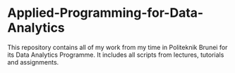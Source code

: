 # Applied-Programming-for-Data-Analytics

This repository contains all of my work from my time in Politeknik Brunei for its Data Analytics Programme. 
It includes all scripts from lectures, tutorials and assignments.
